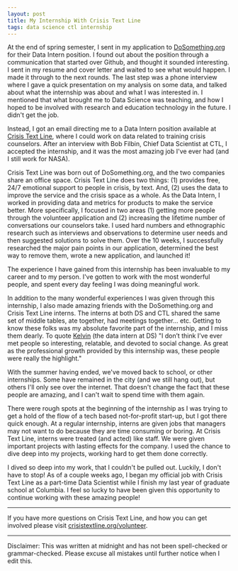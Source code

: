 ```yaml
---
layout: post
title: My Internship With Crisis Text Line
tags: data science ctl internship
---
```


At the end of spring semester, I sent in my application to [DoSomething.org](https://www.dosomething.org/) for their Data Intern position. I found out about the position through a communication that started over Github, and thought it sounded interesting. I sent in my resume and cover letter and waited to see what would happen. I made it through to the next rounds. The last step was a phone interview where I gave a quick presentation on my analysis on some data, and talked about what the internship was about and what I was interested in. I mentioned that what brought me to Data Science was teaching, and how I hoped to be involved with research and education technology in the future. I didn't get the job. 

Instead, I got an email directing me to a Data Intern position available at [Crisis Text Line](http://crisistextline.org), where I could work on data related to training crisis counselors. After an interview with Bob Filbin, Chief Data Scientist at CTL, I accepted the internship, and it was the most amazing job I've ever had (and I still work for NASA). 

Crisis Text Line was born out of DoSomething.org, and the two companies share an office space. Crisis Text Line does two things: (1) provides free, 24/7 emotional support to people in crisis, by text. And, (2) uses the data to improve the service and the crisis space as a whole. As the Data Intern, I worked in providing data and metrics for products to make the service better. More specifically, I focused in two areas (1) getting more people through the volunteer application and (2) increasing the lifetime number of conversations our counselors take. I used hard numbers and ethnographic research such as interviews and observations to determine user needs and then suggested solutions to solve them. Over the 10 weeks, I successfully researched the major pain points in our application, determined the best way to remove them, wrote a new application, and launched it!

The experience I have gained from this internship has been invaluable to my career and to my person. I've gotten to work with the most wonderful people, and spent every day feeling I was doing meaningful work. 

In addition to the many wonderful experiences I was given through this internship, I also made amazing friends with the DoSomething.org and Crisis Text Line interns. The interns at both DS and CTL shared the same set of middle tables, ate together, had meetings together... etc. Getting to know these folks was my absolute favorite part of the internship, and I miss them dearly.  To quote [Kelvin](http://blog.thekelvinliu.com/post/126196358593/internship-complete) (the data intern at DS) "I don’t think I’ve ever met people so interesting, relatable, and devoted to social change. As great as the professional growth provided by this internship was, these people were really the highlight." 

With the summer having ended, we've moved back to school, or other internships. Some have remained in the city (and we still hang out), but others I'll only see over the internet. That doesn't change the fact that these people are amazing, and I can't wait to spend time with them again. 

There were rough spots at the beginning of the internship as I was trying to get a hold of the flow of a tech based not-for-profit start-up, but I got there quick enough. At a regular internship, interns are given jobs that managers may not want to do because they are time consuming or boring. At Crisis Text Line, interns were treated (and acted) like staff. We were given important projects with lasting effects for the company. I used the chance to dive deep into my projects, working hard to get them done correctly. 

I dived so deep into my work, that I couldn't be pulled out. Luckily, I don't have to stop! As of a couple weeks ago, I began my official job with Crisis Text Line as a part-time Data Scientist while I finish my last year of graduate school at Columbia. I feel so lucky to have been given this opportunity to continue working with these amazing people!


---
If you have more questions on Crisis Text Line, and how you can get involved please visit 
[crisistextline.org/volunteer](http://www.crisistextline.org/join-our-efforts/volunteer/).


----

Disclaimer: This was written at midnight and has not been spell-checked or grammar-checked. Please excuse all mistakes until further notice when I edit this.